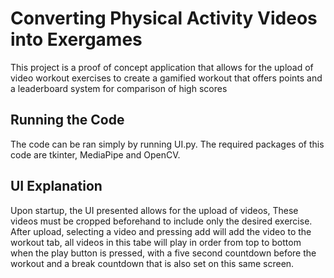 # Converting Physical Activity Videos into Exergames
This project is a proof of concept application that allows for the upload of video workout exercises to create a gamified workout that offers points and a leaderboard system for comparison of high scores

## Running the Code
The code can be ran simply by running UI.py. The required packages of this code are tkinter, MediaPipe and OpenCV.

## UI Explanation
Upon startup, the UI presented allows for the upload of videos, These videos must be cropped beforehand to include only the desired exercise. After upload, selecting a video and pressing add will add the video to the workout tab, all videos in this tabe will play in order from top to bottom when the play button is pressed, with a five second countdown before the workout and a break countdown that is also set on this same screen.
